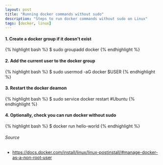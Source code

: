 ```yaml
---
layout: post
title: "Running docker commands without sudo"
description: "Steps to run docker commands without sudo on Linux"
tags: [docker, linux]
---
```


#### 1. Create a docker group if it doesn't exist
{% highlight bash %}
$ sudo groupadd docker
{% endhighlight %}

#### 2. Add the current user to the docker group
{% highlight bash %}
$ sudo usermod -aG docker $USER
{% endhighlight %}

#### 3. Restart the docker deamon
{% highlight bash %}
$ sudo service docker restart #Ubuntu
{% endhighlight %}

#### 4. Optionally, check you can run docker without sudo
{% highlight bash %}
$ docker run hello-world
{% endhighlight %}

###### Source
 - <https://docs.docker.com/install/linux/linux-postinstall/#manage-docker-as-a-non-root-user>
